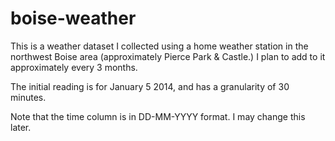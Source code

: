 boise-weather
=============

This is a weather dataset I collected using a home weather station in the northwest Boise area (approximately Pierce Park & Castle.) I plan to add to it approximately every 3 months.

The initial reading is for January 5 2014, and has a granularity of 30 minutes.

Note that the time column is in DD-MM-YYYY format. I may change this later.
